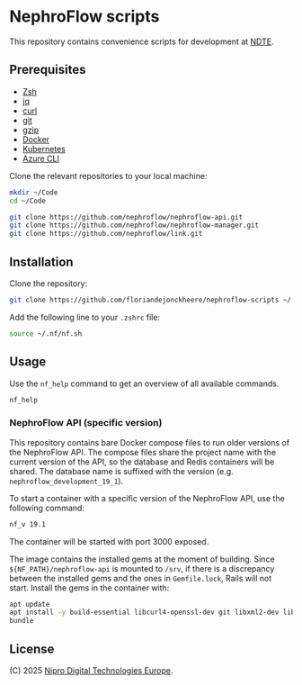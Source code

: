 # NephroFlow scripts

This repository contains convenience scripts for development at [NDTE](https://niprodigital.com).

## Prerequisites

- [Zsh](https://www.zsh.org)
- [jq](https://stedolan.github.io/jq/)
- [curl](https://curl.se/)
- [git](https://git-scm.com/)
- [gzip](https://www.gnu.org/software/gzip/)
- [Docker](https://www.docker.com/)
- [Kubernetes](https://kubernetes.io/)
- [Azure CLI](https://learn.microsoft.com/en-us/cli/azure/install-azure-cli)

Clone the relevant repositories to your local machine:

```sh
mkdir ~/Code
cd ~/Code

git clone https://github.com/nephroflow/nephroflow-api.git
git clone https://github.com/nephroflow/nephroflow-manager.git
git clone https://github.com/nephroflow/link.git
```

## Installation

Clone the repository:

```bash
git clone https://github.com/floriandejonckheere/nephroflow-scripts ~/.nf/
```

Add the following line to your `.zshrc` file:

```bash
source ~/.nf/nf.sh
```

## Usage

Use the `nf_help` command to get an overview of all available commands.

```bash
nf_help
```

### NephroFlow API (specific version)

This repository contains bare Docker compose files to run older versions of the NephroFlow API.
The compose files share the project name with the current version of the API, so the database and Redis containers will be shared.
The database name is suffixed with the version (e.g. `nephroflow_development_19_1`).

To start a container with a specific version of the NephroFlow API, use the following command:

```bash
nf_v 19.1
```

The container will be started with port 3000 exposed.

The image contains the installed gems at the moment of building.
Since `${NF_PATH}/nephroflow-api` is mounted to `/srv`, if there is a discrepancy between the installed gems and the ones in `Gemfile.lock`, Rails will not start.
Install the gems in the container with:

```bash
apt update
apt install -y build-essential libcurl4-openssl-dev git libxml2-dev libxslt-dev libpq-dev libicu-dev
bundle
```

## License

(C) 2025 [Nipro Digital Technologies Europe](https://niprodigital.com/).
